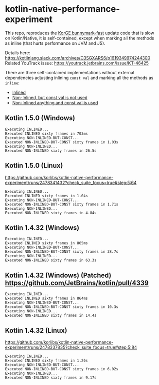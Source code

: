 # kotlin-native-performance-experiment

This repo, reproduces the [KorGE bunnymark-fast](https://github.com/korlibs/korge-next/blob/046c9b407f4b8e134d266bd7fcf0773a0a020c4f/samples/bunnymark-fast/src/commonMain/kotlin/main.kt) update code that is slow on Kotlin/Native, it is self-contained, except when marking all the methods as inline (that hurts performance on JVM and JS).

Details here: <https://kotlinlang.slack.com/archives/C3SGXARS6/p1619349974244300>
Related YouTrack issue: https://youtrack.jetbrains.com/issue/KT-46425

There are three self-contained implementations without external dependencies adjusting inlining `const val` and marking all the methods as `inline`:

* [Inlined](https://github.com/korlibs/kotlin-native-performance-experiment/blob/master/src/nativeMain/kotlin/inlined/code.kt)
* [Non-Inlined, but const val is not used](https://github.com/korlibs/kotlin-native-performance-experiment/blob/master/src/nativeMain/kotlin/noninlinedbutconst/code.kt)
* [Non-Inlined anything and const val is used](https://github.com/korlibs/kotlin-native-performance-experiment/blob/master/src/nativeMain/kotlin/noninlined/code.kt)

## Kotlin 1.5.0 (Windows)

```
Executing INLINED...
Executed INLINED sixty frames in 703ms
Executing NON-INLINED-BUT-CONST...
Executed NON-INLINED-BUT-CONST sixty frames in 1.03s
Executing NON-INLINED...
Executed NON-INLINED sixty frames in 26.5s
```

## Kotlin 1.5.0 (Linux)

<https://github.com/korlibs/kotlin-native-performance-experiment/runs/2478341432?check_suite_focus=true#step:5:64>

```
Executing INLINED...
Executed INLINED sixty frames in 1.04s
Executing NON-INLINED-BUT-CONST...
Executed NON-INLINED-BUT-CONST sixty frames in 1.71s
Executing NON-INLINED...
Executed NON-INLINED sixty frames in 4.84s
```

## Kotlin 1.4.32 (Windows)

```
Executing INLINED...
Executed INLINED sixty frames in 865ms
Executing NON-INLINED-BUT-CONST...
Executed NON-INLINED-BUT-CONST sixty frames in 38.7s
Executing NON-INLINED...
Executed NON-INLINED sixty frames in 63.3s
```

## Kotlin 1.4.32 (Windows) (Patched) <https://github.com/JetBrains/kotlin/pull/4339>

```
Executing INLINED...
Executed INLINED sixty frames in 864ms
Executing NON-INLINED-BUT-CONST...
Executed NON-INLINED-BUT-CONST sixty frames in 10.3s
Executing NON-INLINED...
Executed NON-INLINED sixty frames in 14.4s
```

## Kotlin 1.4.32 (Linux)

<https://github.com/korlibs/kotlin-native-performance-experiment/runs/2478337835?check_suite_focus=true#step:5:84>

```
Executing INLINED...
Executed INLINED sixty frames in 1.26s
Executing NON-INLINED-BUT-CONST...
Executed NON-INLINED-BUT-CONST sixty frames in 6.02s
Executing NON-INLINED...
Executed NON-INLINED sixty frames in 9.17s
```

